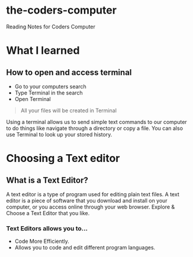 # the-coders-computer
Reading Notes for Coders Computer

# What I learned
 ## How to open and access terminal
 - Go to your computers search
 - Type Terminal in the search
 - Open Terminal
 >All your files will be created in Terminal
  
  <p> Using a terminal allows us to send simple text commands to our computer to do things like navigate through a directory or copy a file. You can also use Terminal to look up your stored history. 
  
 # Choosing a Text editor
 ## What is a Text Editor?
<p> A text editor is a type of program used for editing plain text files. A text editor is a piece of software that you download and install on
your computer, or you access online through your web browser. Explore & Choose a Text Editor that you like.
 
### Text Editors allows you to...
- Code More Efficiently.
- Allows you to code and edit different program languages.
